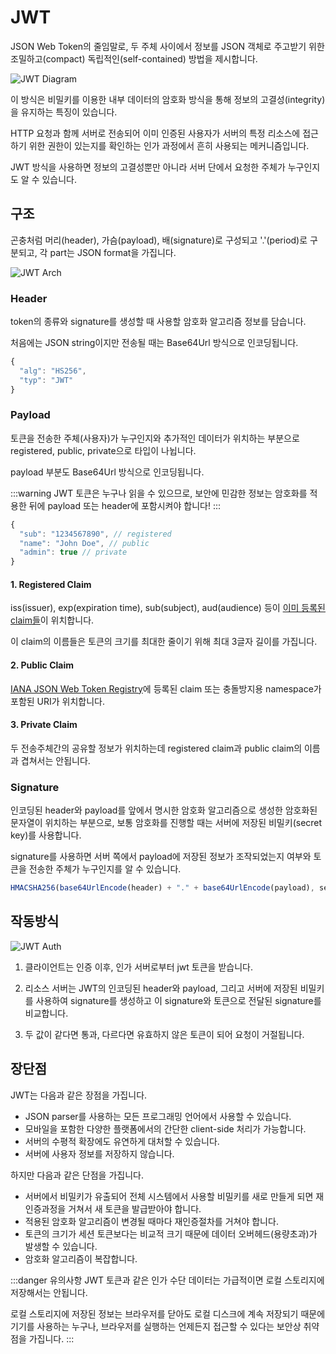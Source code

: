 # JWT

JSON Web Token의 줄임말로, 두 주체 사이에서 정보를 JSON 객체로 주고받기 위한 조밀하고(compact) 독립적인(self-contained) 방법을 제시합니다.

<Image src="/image/security/jwt-diagram.png" alt="JWT Diagram" />

이 방식은 비밀키를 이용한 내부 데이터의 암호화 방식을 통해 정보의 고결성(integrity)을 유지하는 특징이 있습니다.

HTTP 요청과 함께 서버로 전송되어 이미 인증된 사용자가 서버의 특정 리소스에 접근하기 위한 권한이 있는지를 확인하는 인가 과정에서 흔히 사용되는 메커니즘입니다.

JWT 방식을 사용하면 정보의 고결성뿐만 아니라 서버 단에서 요청한 주체가 누구인지도 알 수 있습니다.

## 구조

곤충처럼 머리(header), 가슴(payload), 배(signature)로 구성되고 '.'(period)로 구분되고, 각 part는 JSON format을 가집니다.

<Image src="/image/security/jwt-arch.png" alt="JWT Arch" />

### Header

token의 종류와 signature를 생성할 때 사용할 암호화 알고리즘 정보를 담습니다.

처음에는 JSON string이지만 전송될 때는 Base64Url 방식으로 인코딩됩니다.

```js
{
  "alg": "HS256",
  "typ": "JWT"
}
```

### Payload

토큰을 전송한 주체(사용자)가 누구인지와 추가적인 데이터가 위치하는 부분으로 registered, public, private으로 타입이 나뉩니다.

payload 부분도 Base64Url 방식으로 인코딩됩니다.

:::warning
JWT 토큰은 누구나 읽을 수 있으므로, 보안에 민감한 정보는 암호화를 적용한 뒤에 payload 또는 header에 포함시켜야 합니다!
:::

```js
{
  "sub": "1234567890", // registered
  "name": "John Doe", // public
  "admin": true // private
}
```

#### 1. Registered Claim

iss(issuer), exp(expiration time), sub(subject), aud(audience) 등이 [이미 등록된 claim들](https://datatracker.ietf.org/doc/html/rfc7519#section-4.1)이 위치합니다.

이 claim의 이름들은 토큰의 크기를 최대한 줄이기 위해 최대 3글자 길이를 가집니다.

#### 2. Public Claim

[IANA JSON Web Token Registry](https://www.iana.org/assignments/jwt/jwt.xhtml)에 등록된 claim 또는 충돌방지용 namespace가 포함된 URI가 위치합니다.

#### 3. Private Claim

두 전송주체간의 공유할 정보가 위치하는데 registered claim과 public claim의 이름과 겹쳐서는 안됩니다.

### Signature

인코딩된 header와 payload를 앞에서 명시한 암호화 알고리즘으로 생성한 암호화된 문자열이 위치하는 부분으로, 보통 암호화를 진행할 때는 서버에 저장된 비밀키(secret key)를 사용합니다.

signature를 사용하면 서버 쪽에서 payload에 저장된 정보가 조작되었는지 여부와 토큰을 전송한 주체가 누구인지를 알 수 있습니다.

```js
HMACSHA256(base64UrlEncode(header) + "." + base64UrlEncode(payload), secret);
```

## 작동방식

<Image src="/image/security/jwt-auth.png" alt="JWT Auth" />

1. 클라이언트는 인증 이후, 인가 서버로부터 jwt 토큰을 받습니다.

2. 리소스 서버는 JWT의 인코딩된 header와 payload, 그리고 서버에 저장된 비밀키를 사용하여 signature를 생성하고 이 signature와 토큰으로 전달된 signature를 비교합니다.

3. 두 값이 같다면 통과, 다르다면 유효하지 않은 토큰이 되어 요청이 거절됩니다.

## 장단점

JWT는 다음과 같은 장점을 가집니다.

- JSON parser를 사용하는 모든 프로그래밍 언어에서 사용할 수 있습니다.
- 모바일을 포함한 다양한 플랫폼에서의 간단한 client-side 처리가 가능합니다.
- 서버의 수평적 확장에도 유연하게 대처할 수 있습니다.
- 서버에 사용자 정보를 저장하지 않습니다.

하지만 다음과 같은 단점을 가집니다.

- 서버에서 비밀키가 유출되어 전체 시스템에서 사용할 비밀키를 새로 만들게 되면 재인증과정을 거쳐서 새 토큰을 발급받아야 합니다.
- 적용된 암호화 알고리즘이 변경될 때마다 재인증절차를 거쳐야 합니다.
- 토큰의 크기가 세션 토큰보다는 비교적 크기 때문에 데이터 오버헤드(용량초과)가 발생할 수 있습니다.
- 암호화 알고리즘이 복잡합니다.

:::danger 유의사항
JWT 토큰과 같은 인가 수단 데이터는 가급적이면 로컬 스토리지에 저장해서는 안됩니다.

로컬 스토리지에 저장된 정보는 브라우저를 닫아도 로컬 디스크에 계속 저장되기 때문에 기기를 사용하는 누구나, 브라우저를 실행하는 언제든지 접근할 수 있다는 보안상 취약점을 가집니다.
:::
